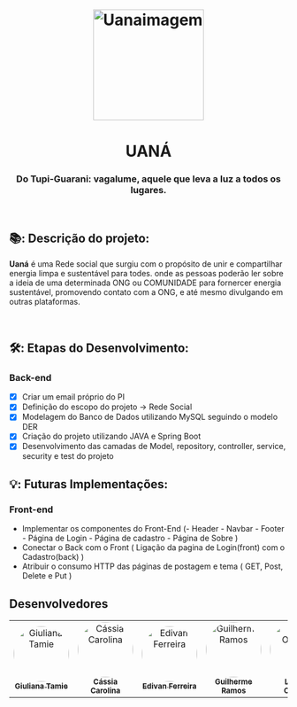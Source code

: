 

<h1 align="center"> </h1>


<h1 align="center"><img src="https://github.com/projetouana.png" alt="Uanaimagem" width="200" heigth= "200"></h1>
<h1 align="center">UANÁ</h1> 
<h3 align="center">Do Tupi-Guarani: vagalume, aquele que leva a luz a todos os lugares.</h3><br>

## 📚: Descrição do projeto:
<p style="text=align: justify;"> <b>Uaná</b> é uma Rede social que surgiu com o propósito de unir e compartilhar energia limpa e sustentável para todes. onde as pessoas poderão ler sobre a ideia de
uma determinada ONG ou COMUNIDADE para fornercer energia sustentável, promovendo contato com a ONG, e até mesmo divulgando em outras plataformas.</p><br>

## 🛠️: Etapas do Desenvolvimento:
   ### Back-end
- [x] Criar um email próprio  do PI
- [x] Definição do escopo do projeto -> Rede Social
- [x] Modelagem do Banco de Dados utilizando MySQL seguindo o modelo DER
- [x] Criação do projeto utilizando JAVA e Spring Boot
- [x] Desenvolvimento das camadas de Model, repository, controller, service, security e test do projeto 
  
## 💡: Futuras Implementações:
### Front-end

   
- Implementar os componentes do Front-End (- Header - Navbar 
                                           - Footer
                                           - Página de Login
                                           - Página de cadastro
                                           - Página de Sobre )
- Conectar o Back com o Front ( Ligação da pagina de Login(front) com o Cadastro(back) )
- Atribuir o consumo HTTP das páginas de postagem e tema ( GET, Post, Delete e Put )
    

  
## Desenvolvedores

<table>
  <tr>
    <td align="center"><a href="https://github.com/gtamie"><img style="border-radius: 50%;" src="https://github.com/gtamie.png" width="100px;" alt="Giuliana Tamie"/><br /><sub><b>Giuliana Tamie </b></sub></a><br/></td>
    <td align="center"><a href="https://github.com/cassiacfwatanabe"><img style="border-radius: 50%;" src="https://github.com/cassiacfwatanabe.png" width="100px;" alt="Cássia Carolina"/><br /><sub><b>Cássia Carolina </b></sub></a><br/></td> 
    <td align="center"><a href="https://github.com/ed1van"><img style="border-radius: 50%;" src="https://github.com/ed1van.png" width="100px;" alt="Edivan Ferreira"/><br /><sub><b>Edivan Ferreira</b></sub></a><br/></td> 
    <td align="center"><a href="https://github.com/GuilhermeRamosTeixeira"><img style="border-radius: 50%;" src="https://github.com/GuilhermeRamosTeixeira.png" width="100px;" alt="Guilherme Ramos"/><br /><sub><b> Guilherme Ramos</b></sub></a><br/></td> 
     <td align="center"><a href="https://github.com/larissa-oliv"><img style="border-radius: 50%;" src="https://github.com/larissa-oliv.png" width="100px;" alt="Larissa Oliveira"/><br /><sub><b>Larissa Oliveira</b></sub></a><br/></td> 
    <td align="center"><a href="https://github.com/WilliRamon"><img style="border-radius: 50%;" src="https://github.com/WilliRamon.png" width="100px;" alt="Willi Ramon"/><br /><sub><b>Willi Ramon</b></sub></a><br/></td> 
    <td align="center"><a href="https://github.com/DwIgor"><img style="border-radius: 50%;" src="https://github.com/DwIgor.png" width="100px;" alt="Igor Mendes"/><br /><sub><b>Igor Mendes</b></sub></a><br/></td> 
